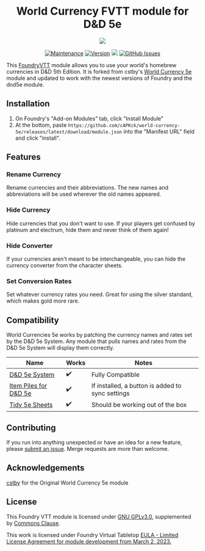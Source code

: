 <h1 align="center">World Currency FVTT module for D&D 5e</h1>

<p align="center">
<img src="https://gitlab.com/uploads/-/system/project/avatar/9199873/fvtt-solid-512.png?width=64" />
</p>
<p align="center">
<a href="https://github.com/cAPKck/world-currency-5e"><img src="https://img.shields.io/badge/Maintained%3F-yes-green.svg" alt="Maintenance"></a>
<a href="https://github.com/cAPKck/world-currency-5e"><img src="https://img.shields.io/github/v/release/cAPKck/world-currency-5e.svg" alt="Version"></a>
<a href="https://foundryvtt.com/releases/"><img src="https://img.shields.io/endpoint?url=https://foundryshields.com/version?url=https://github.com/cAPKck/world-currency-5e/releases/latest/download/module.json"></a>
<a href="https://github.com/cAPKck/world-currency-5e/issues"><img alt="GitHub Issues" src="https://img.shields.io/github/issues/cAPKck/world-currency-5e"></a>
</p>

This [FoundryVTT](https://foundryvtt.com) module allows you to use your world's homebrew currencies in D&D 5th Edition. It is forked from cstby's [World Currency 5e](https://github.com/cstby/foundryvtt-world-currency-5e) module and updated to work with the newest versions of Foundry and the dnd5e module.

## Installation

1. On Foundry's "Add-on Modules" tab, click "Install Module"
2. At the bottom, paste `https://github.com/cAPKck/world-currency-5e/releases/latest/download/module.json` into the "Manifest URL" field and click "install".

## Features

### Rename Currency

Rename currencies and their abbreviations. The new names and abbreviations will be used wherever the old names appeared.

### Hide Currency

Hide currencies that you don't want to use. If your players get confused by platinum and electrum, hide them and never think of them again!

### Hide Converter

If your currencies aren't meant to be interchangeable, you can hide the currency converter from the character sheets.

### Set Conversion Rates

Set whatever currency rates you need. Great for using the silver standard, which makes gold more rare.

## Compatibility

World Currencies 5e works by patching the currency names and rates set by the D&D 5e System. Any module that pulls names and rates from the D&D 5e System will display them correctly.

| **Name** | Works | Notes |
| --- | --- | --- |
| [D&D 5e System](https://github.com/foundryvtt/dnd5e) | :heavy_check_mark: | Fully Compatible |
| [Item Piles for D&D 5e](https://github.com/fantasycalendar/FoundryVTT-ItemPilesDND5e) | :heavy_check_mark: | If installed, a button is added to sync settings |
| [Tidy 5e Sheets](https://github.com/kgar/foundry-vtt-tidy-5e-sheets) | :heavy_check_mark: | Should be working out of the box |

## Contributing

If you run into anything unexpected or have an idea for a new feature, please [submit an issue](https://github.com/cAPKck/world-currency-5e/issues). Merge requests are more than welcome.

## Acknowledgements

[cstby](https://github.com/cstby) for the Original World Currency 5e module

## License

This Foundry VTT module is licensed under [GNU GPLv3.0](https://www.gnu.org/licenses/gpl-3.0.en.html), supplemented by [Commons Clause](https://commonsclause.com/).

This work is licensed under Foundry Virtual Tabletop [EULA - Limited License Agreement for module development from March 2, 2023.](https://foundryvtt.com/article/license/)
